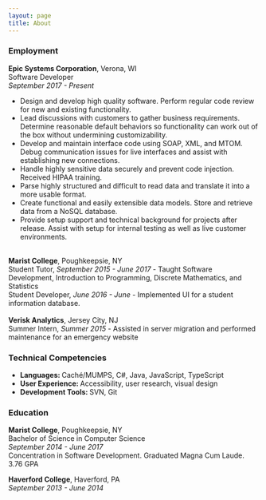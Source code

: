 ```yaml
---
layout: page
title: About
---
```


<h3>Employment</h3>

<strong>Epic Systems Corporation</strong>, Verona, WI
<br>Software Developer
<br><em>September 2017 - Present</em>
<ul>
<li>Design and develop high quality software. Perform regular code review for new and existing functionality.</li>
<li>Lead discussions with customers to gather business requirements. Determine reasonable default behaviors so functionality 
can work out of the box without undermining customizability.</li>
<li>Develop and maintain interface code using SOAP, XML, and MTOM.  Debug communication issues for live interfaces and assist with establishing new connections.</li>
<li>Handle highly sensitive data securely and prevent code injection. Received HIPAA training.</li>
<li>Parse highly structured and difficult to read data and translate it into a more usable format.</li>
<li>Create functional and easily extensible data models. Store and retrieve data from a NoSQL database.</li>
<li>Provide setup support and technical background for projects after release. Assist with setup for 
internal testing as well as  live customer environments.</li>
</ul>
<br>
<strong>Marist College</strong>, Poughkeepsie, NY
<br>Student Tutor, <em>September 2015 - June 2017</em> - Taught Software Development, Introduction to Programming, Discrete Mathematics, and Statistics
<br>Student Developer, <em>June 2016 - June </em> - Implemented UI for a student information database.
<br><br>
<strong>Verisk Analytics</strong>, Jersey City, NJ
<br>Summer Intern, <em>Summer 2015</em> - Assisted in server migration and performed maintenance for an emergency website
<br>


<h3>Technical Competencies</h3>
<ul>
<li><strong>Languages: </strong>Caché/MUMPS, C#, Java, JavaScript, TypeScript</li>
<li><strong>User Experience: </strong>Accessibility, user research, visual design</li>
<li><strong>Development Tools: </strong>SVN, Git</li>
</ul>


<h3>Education</h3>

<strong>Marist College</strong>, Poughkeepsie, NY <br>
Bachelor of Science in Computer Science <br>
<em>September 2014 - June 2017</em> <br>
Concentration in Software Development. Graduated Magna Cum Laude. 3.76 GPA

<strong>Haverford College</strong>, Haverford, PA <br>
<em>September 2013 - June 2014</em>